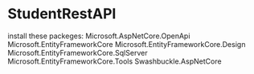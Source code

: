 # StudentRestAPI
install these packeges:
Microsoft.AspNetCore.OpenApi
Microsoft.EntityFrameworkCore
Microsoft.EntityFrameworkCore.Design
Microsoft.EntityFrameworkCore.SqlServer
Microsoft.EntityFrameworkCore.Tools
Swashbuckle.AspNetCore
